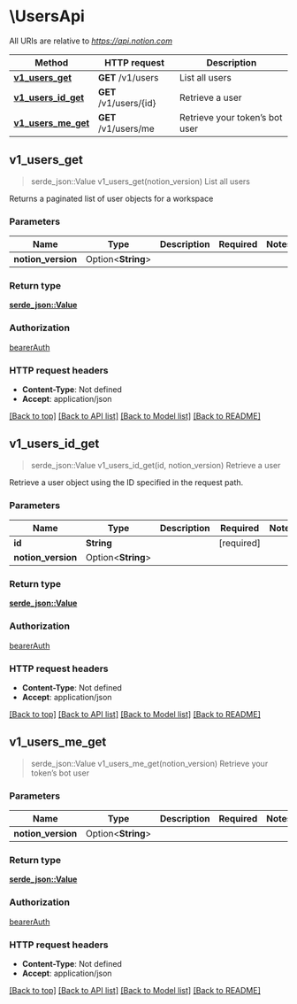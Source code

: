 # \UsersApi

All URIs are relative to *https://api.notion.com*

Method | HTTP request | Description
------------- | ------------- | -------------
[**v1_users_get**](UsersApi.md#v1_users_get) | **GET** /v1/users | List all users
[**v1_users_id_get**](UsersApi.md#v1_users_id_get) | **GET** /v1/users/{id} | Retrieve a user
[**v1_users_me_get**](UsersApi.md#v1_users_me_get) | **GET** /v1/users/me | Retrieve your token’s bot user



## v1_users_get

> serde_json::Value v1_users_get(notion_version)
List all users

Returns a paginated list of user objects for a workspace

### Parameters


Name | Type | Description  | Required | Notes
------------- | ------------- | ------------- | ------------- | -------------
**notion_version** | Option<**String**> |  |  |

### Return type

[**serde_json::Value**](serde_json::Value.md)

### Authorization

[bearerAuth](../README.md#bearerAuth)

### HTTP request headers

- **Content-Type**: Not defined
- **Accept**: application/json

[[Back to top]](#) [[Back to API list]](../README.md#documentation-for-api-endpoints) [[Back to Model list]](../README.md#documentation-for-models) [[Back to README]](../README.md)


## v1_users_id_get

> serde_json::Value v1_users_id_get(id, notion_version)
Retrieve a user

Retrieve a user object using the ID specified in the request path.

### Parameters


Name | Type | Description  | Required | Notes
------------- | ------------- | ------------- | ------------- | -------------
**id** | **String** |  | [required] |
**notion_version** | Option<**String**> |  |  |

### Return type

[**serde_json::Value**](serde_json::Value.md)

### Authorization

[bearerAuth](../README.md#bearerAuth)

### HTTP request headers

- **Content-Type**: Not defined
- **Accept**: application/json

[[Back to top]](#) [[Back to API list]](../README.md#documentation-for-api-endpoints) [[Back to Model list]](../README.md#documentation-for-models) [[Back to README]](../README.md)


## v1_users_me_get

> serde_json::Value v1_users_me_get(notion_version)
Retrieve your token’s bot user

### Parameters


Name | Type | Description  | Required | Notes
------------- | ------------- | ------------- | ------------- | -------------
**notion_version** | Option<**String**> |  |  |

### Return type

[**serde_json::Value**](serde_json::Value.md)

### Authorization

[bearerAuth](../README.md#bearerAuth)

### HTTP request headers

- **Content-Type**: Not defined
- **Accept**: application/json

[[Back to top]](#) [[Back to API list]](../README.md#documentation-for-api-endpoints) [[Back to Model list]](../README.md#documentation-for-models) [[Back to README]](../README.md)

